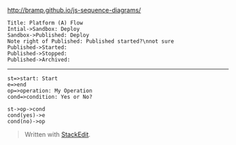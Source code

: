 
http://bramp.github.io/js-sequence-diagrams/

```sequence
Title: Platform (A) Flow
Intial->Sandbox: Deploy
Sandbox->Published: Deploy
Note right of Published: Published started?\nnot sure
Published->Started: 
Published->Stopped: 
Published->Archived: 
```

----------


```flow
st=>start: Start
e=>end
op=>operation: My Operation
cond=>condition: Yes or No?

st->op->cond
cond(yes)->e
cond(no)->op
```
> Written with [StackEdit](https://stackedit.io/).

